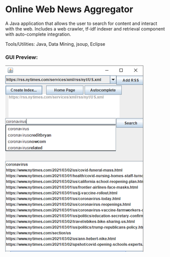 # Online Web News Aggregator
A Java application that allows the user to search for content and interact with the web. Includes a web crawler, tf-idf indexer and retrieval component with auto-complete integration.

Tools/Utilities: Java, Data Mining, jsoup, Eclipse

### GUI Preview:

![GUI Preview](/gui_preview.png)
